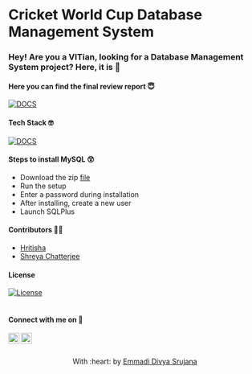 # Cricket World Cup Database Management System


### Hey! Are you a VITian, looking for a Database Management System project? Here, it is :star_struck:


#### Here you can find the final review report :innocent:
[![DOCS](http://img.shields.io/static/v1.svg?label=Project&message=Report&logo=microsoft-word&style=social)](https://github.com/Shreya549/CricketWorldCupDB/blob/master/Project%20Report.pdf) 



#### Tech Stack :nerd_face:
[![DOCS](http://img.shields.io/badge/database-mysql-blue.svg?logo=MYSQL&logoColor=white)](https://github.com/Shreya549/CricketWorldCupDB/blob/master/project.sql)

#### Steps to install MySQL :astonished:

- Download the zip [file](https://www.oracle.com/database/technologies/oracle18c-windows-180000-downloads.html)
- Run the setup
- Enter a password during installation
- After installing, create a new user
- Launch SQLPlus


#### Contributors :woman_student:	
- <a href="https://github.com/hritisha">Hritisha</a>
- <a href="https://github.com/Shreya549">Shreya Chatterjee</a>

#### License
[![License](http://img.shields.io/:license-mit-blue.svg?style=flat-square)](http://badges.mit-license.org)
<br>
<br>
#### Connect with me on :smiling_face_with_three_hearts:
<a href="https://www.linkedin.com/in/emmadi-divya-srujana-19baa0182/">
  <img align="left" alt="Divya's LinkedIn" width="22px" src="https://cdn.jsdelivr.net/npm/simple-icons@v3/icons/linkedin.svg" />
</a>
<a href="https://github.com/emmadidivyasrujana">
  <img align="left" alt="Divya's Github" width="22px" src="https://cdn.jsdelivr.net/npm/simple-icons@v3/icons/github.svg" />
</a>
<br><br>

<p align="center">
	With :heart: by <a href="" target="_blank">Emmadi Divya Srujana</a>
</p>
